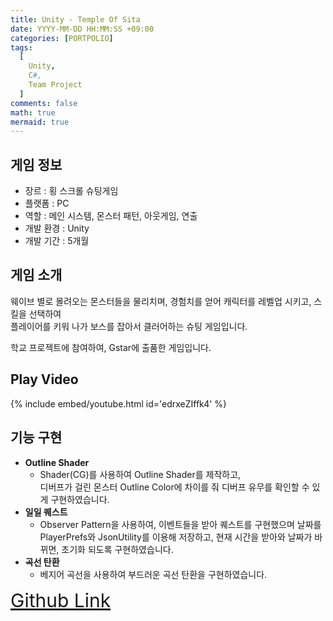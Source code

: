 ```yaml
---
title: Unity - Temple Of Sita
date: YYYY-MM-DD HH:MM:SS +09:00
categories: [PORTPOLIO]
tags:
  [
    Unity,
    C#,
    Team Project
  ]
comments: false
math: true
mermaid: true
---
```

## 게임 정보
* 장르 : 횡 스크롤 슈팅게임
* 플랫폼 : PC
* 역할 : 메인 시스템, 몬스터 패턴, 아웃게임, 연출
* 개발 환경 : Unity
* 개발 기간 : 5개월

## 게임 소개

웨이브 별로 몰려오는 몬스터들을 물리치며, 경험치를 얻어 캐릭터를 레벨업 시키고, 스킬을 선택하여  
플레이어를 키워 나가 보스를 잡아서 클러어하는 슈팅 게임입니다.  

학교 프로젝트에 참여하여, Gstar에 출품한 게임입니다.  

## Play Video
{% include embed/youtube.html id='edrxeZIffk4' %}

## 기능 구현


* **Outline Shader**
  * Shader(CG)를 사용하여 Outline Shader를 제작하고,  
    디버프가 걸린 몬스터 Outline Color에 차이를 줘 디버프 유무를 확인할 수 있게 구현하였습니다.
* **일일 퀘스트**
  * Observer Pattern을 사용하여, 이벤트들을 받아 퀘스트를 구현했으며 날짜를 PlayerPrefs와 JsonUtility를 이용해 저장하고, 현재 시간을 받아와 날짜가 바뀌면, 초기화 되도록 구현하였습니다. 
* **곡선 탄환**
  * 베지어 곡선을 사용하여 부드러운 곡선 탄환을 구현하였습니다.

<span style="font-size: 30px;"> [Github Link](https://github.com/miro0325/Temple_Of_Sita) </span>  



